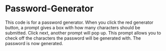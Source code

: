 # Password-Generator
This code is for a password generator.
When you click the red generator button, a prompt gives a box with how many characters should be submitted.
Click next, another prompt will pop up. This prompt allows you to check off the characters the password will be generated with.
The password is now generated.
